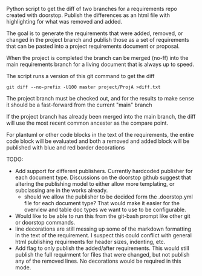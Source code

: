 Python script to get the diff of two branches for a requirements repo created with doorstop.
Publish the differences as an html file with highlighting for what was removed and added.

The goal is to generate the requirements that were added, removed, or changed in the project branch and publish those as a set of requirements that can be pasted into a project requirements document or proposal.

When the project is completed the branch can be merged (no-ff) into the main requirements branch for a living document that is always up to speed.

The script runs a version of this git command to get the diff

```git diff --no-prefix -U100 master project/ProjA >diff.txt```

The project branch must be checked out, and for the results to make sense it should be a fast-forward from the current "main" branch

If the project branch has already been merged into the main branch, the diff will use the most recent common ancester as the compare point.

For plantuml or other code blocks in the text of the requirements, the entire code block will be evaluated and both a removed and added block will be published with blue and red border decorations

TODO:
* Add support for different publishers.  Currently hardcoded publisher for each document type.  Discussions on the doorstop github suggest that altering the publishing model to either allow more templating, or subclassing are in the works already.
    - should we allow the publisher to be decided form the .doorstop.yml file for each document type?  That would make it easier for the overview and table doc types we want to use to be configurable.
* Would like to be able to run this from the git-bash prompt like other git or doorstop commands.
* line decorations are still messing up some of the markdown formatting in the text of the requirement.  I suspect this could conflict with general html publishing requirments for header sizes, indenting, etc.
* Add flag to only publish the added/after requirements.  This would still publish the full requirment for files that were changed, but not publish any of the removed lines.  No decorations would be required in this mode.
